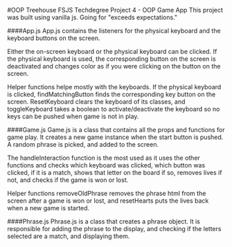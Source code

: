 #OOP Treehouse FSJS Techdegree Project 4 - OOP Game App
This project was built using vanilla js. Going for "exceeds expectations."

####App.js
App.js contains the listeners for the physical keyboard and the keyboard buttons on the screen.

Either the on-screen keyboard or the physical keyboard can be clicked. If the physical keyboard is used, the corresponding button on the screen is deactivated and changes color as if you were clicking on the button on the screen.

Helper functions helpe mostly with the keyboards. If the physical keyboard is clicked, findMatchingButton finds the corresponding key button on the screen. ResetKeyboard clears the keyboard of its classes, and toggleKeyboard takes a boolean to activate/deactivate the keyboard so no keys can be pushed when game is not in play.

####Game.js
Game.js is a class that contains all the props and functions for game play. It creates a new game instance when the start button is pushed. A random phrase is picked, and added to the screen.

The handleInteraction function is the most used as it uses the other functions and checks which keyboard was clicked, which button was clicked, if it is a match, shows that letter on the board if so, removes lives if not, and checks if the game is won or lost.

Helper functions removeOldPhrase removes the phrase html from the screen after a game is won or lost, and resetHearts puts the lives back when a new game is started.

####Phrase.js
Phrase.js is a class that creates a phrase object. It is responsible for adding the phrase to the display, and checking if the letters selected are a match, and displaying them.


